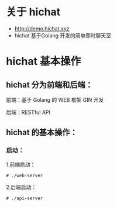 # 关于 hichat
- http://demo.hichat.xyz
- hichat 基于Golang 开发的简单即时聊天室

# hichat 基本操作
## hichat 分为前端和后端：
前端：基于 Golang 的 WEB 框架 GIN 开发

后端：RESTful API
## hichat 的基本操作：
### 启动：
1.前端启动：
```
# ./web-server
```
2.后端启动：
```
# ./api-server
```

